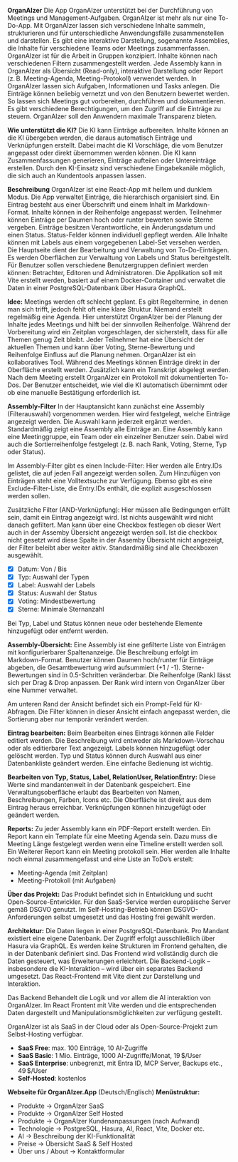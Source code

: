 **OrganAIzer**
Die App OrganAIzer unterstützt bei der Durchführung von Meetings und Management-Aufgaben. OrganAIzer ist mehr als nur eine To-Do-App. Mit OrganAIzer lassen sich verschiedene Inhalte sammeln, strukturieren und für unterschiedliche Anwendungsfälle zusammenstellen und darstellen. Es gibt eine interaktive Darstellung, sogenannte Assemblies, die Inhalte für verschiedene Teams oder Meetings zusammenfassen. OrganAIzer ist für die Arbeit in Gruppen konzipiert. Inhalte können nach verschiedenen Filtern zusammengestellt werden. Jede Assembly kann in OrganAIzer als Übersicht (Read-only), interaktive Darstellung oder Report (z. B. Meeting-Agenda, Meeting-Protokoll) verwendet werden. In OrganAIzer lassen sich Aufgaben, Informationen und Tasks anlegen. Die Einträge können beliebig vernetzt und von den Benutzern bewertet werden. So lassen sich Meetings gut vorbereiten, durchführen und dokumentieren. Es gibt verschiedene Berechtigungen, um den Zugriff auf die Einträge zu steuern. OrganAIzer soll den Anwendern maximale Transparenz bieten.


**Wie unterstützt die KI?**
Die KI kann Einträge aufbereiten. Inhalte können an die KI übergeben werden, die daraus automatisch Einträge und Verknüpfungen erstellt. Dabei macht die KI Vorschläge, die vom Benutzer angepasst oder direkt übernommen werden können. Die KI kann Zusammenfassungen generieren, Einträge aufteilen oder Untereinträge erstellen. Durch den KI-Einsatz sind verschiedene Eingabekanäle möglich, die sich auch an Kundentools anpassen lassen.


**Beschreibung**
OrganAIzer ist eine React-App mit hellem und dunklem Modus.
Die App verwaltet Einträge, die hierarchisch organisiert sind.
Ein Eintrag besteht aus einer Überschrift und einem Inhalt im Markdown-Format.
Inhalte können in der Reihenfolge angepasst werden.
Teilnehmer können Einträge per Daumen hoch oder runter bewerten sowie Sterne vergeben.
Einträge besitzen Verantwortliche, ein Änderungsdatum und einen Status. Status-Felder können individuell gepflegt werden.
Alle Inhalte können mit Labels aus einem vorgegebenen Label-Set versehen werden.
Die Hauptseite dient der Bearbeitung und Verwaltung von To-Do-Einträgen. Es werden Oberflächen zur Verwaltung von Labels und Status bereitgestellt.
Für Benutzer sollen verschiedene Benutzergruppen definiert werden können: Betrachter, Editoren und Administratoren.
Die Applikation soll mit Vite erstellt werden, basiert auf einem Docker-Container und verwaltet die Daten in einer PostgreSQL-Datenbank über Hasura GraphQL.


**Idee:**
Meetings werden oft schlecht geplant. Es gibt Regeltermine, in denen man sich trifft, jedoch fehlt oft eine klare Struktur. Niemand erstellt regelmäßig eine Agenda. Hier unterstützt OrganAIzer bei der Planung der Inhalte jedes Meetings und hilft bei der sinnvollen Reihenfolge. Während der Vorbereitung wird ein Zeitplan vorgeschlagen, der sicherstellt, dass für alle Themen genug Zeit bleibt. Jeder Teilnehmer hat eine Übersicht der aktuellen Themen und kann über Voting, Sterne-Bewertung und Reihenfolge Einfluss auf die Planung nehmen. OrganAIzer ist ein kollaboratives Tool. Während des Meetings können Einträge direkt in der Oberfläche erstellt werden. Zusätzlich kann ein Transkript abgelegt werden. Nach dem Meeting erstellt OrganAIzer ein Protokoll mit dokumentierten To-Dos. Der Benutzer entscheidet, wie viel die KI automatisch übernimmt oder ob eine manuelle Bestätigung erforderlich ist.


**Assembly-Filter**
In der Hauptansicht kann zunächst eine Assembly (Filterauswahl) vorgenommen werden. Hier wird festgelegt, welche Einträge angezeigt werden. Die Auswahl kann jederzeit ergänzt werden. Standardmäßig zeigt eine Assembly alle Einträge an. Eine Assembly kann eine Meetinggruppe, ein Team oder ein einzelner Benutzer sein. Dabei wird auch die Sortierreihenfolge festgelegt (z. B. nach Rank, Voting, Sterne, Typ oder Status).

Im Assembly-Filter gibt es einen Include-Filter: Hier werden alle Entry.IDs gelistet, die auf jeden Fall angezeigt werden sollen. Zum Hinzufügen von Einträgen steht eine Volltextsuche zur Verfügung.
Ebenso gibt es eine Exclude-Filter-Liste, die Entry.IDs enthält, die explizit ausgeschlossen werden sollen.

Zusätzliche Filter (AND-Verknüpfung):
Hier müssen alle Bedingungen erfüllt sein, damit ein Eintrag angezeigt wird. Ist nichts ausgewählt wird nicht danach gefiltert. Man kann über eine Checkbox festlegen ob dieser Wert auch in der Assemby Übersicht angezeigt werden soll. Ist die checkbox nicht gesetzt wird diese Spalte in der Assemby Übersicht nicht angezeigt, der Filter beleibt aber weiter aktiv. Standardmäßig sind alle Checkboxen ausgewählt.
- [X] Datum: Von / Bis
- [X] Typ: Auswahl der Typen
- [X] Label: Auswahl der Labels
- [X] Status: Auswahl der Status
- [X] Voting: Mindestbewertung
- [X] Sterne: Minimale Sternanzahl

Bei Typ, Label und Status können neue oder bestehende Elemente hinzugefügt oder entfernt werden. 




**Assembly-Übersicht:**
Eine Assembly ist eine gefilterte Liste von Einträgen mit konfigurierbarer Spaltenanzeige. Die Beschreibung erfolgt im Markdown-Format. Benutzer können Daumen hoch/runter für Einträge abgeben, die Gesamtbewertung wird aufsummiert (+1 / -1). Sterne-Bewertungen sind in 0.5-Schritten veränderbar. Die Reihenfolge (Rank) lässt sich per Drag & Drop anpassen. Der Rank wird intern von OrganAIzer über eine Nummer verwaltet.

Am unteren Rand der Ansicht befindet sich ein Prompt-Feld für KI-Abfragen. Die Filter können in dieser Ansicht einfach angepasst werden, die Sortierung aber nur temporär verändert werden.

**Eintrag bearbeiten:**
Beim Bearbeiten eines Eintrags können alle Felder editiert werden. Die Beschreibung wird entweder als Markdown-Vorschau oder als editierbarer Text angezeigt. Labels können hinzugefügt oder gelöscht werden. Typ und Status können durch Auswahl aus einer Datenbankliste geändert werden. Eine einfache Bedienung ist wichtig.

**Bearbeiten von Typ, Status, Label, RelationUser, RelationEntry:**
Diese Werte sind mandantenweit in der Datenbank gespeichert. Eine Verwaltungsoberfläche erlaubt das Bearbeiten von Namen, Beschreibungen, Farben, Icons etc. Die Oberfläche ist direkt aus dem Eintrag heraus erreichbar. Verknüpfungen können hinzugefügt oder geändert werden.



**Reports:**
Zu jeder Assembly kann ein PDF-Report erstellt werden.  Ein Report kann ein Template für eine Meeting Agenda sein. Dazu muss die Meeting Länge festgelegt werden wenn eine Timeline erstellt werden soll. Ein Weiterer Report kann ein Meeting protokoll sein. Hier werden alle Inhalte noch einmal zusammengefasst und eine Liste an ToDo’s erstelt:
- Meeting-Agenda (mit Zeitplan)
- Meeting-Protokoll (mit Aufgaben)


**Über das Projekt:**
Das Produkt befindet sich in Entwicklung und sucht Open-Source-Entwickler.
Für den SaaS-Service werden europäische Server gemäß DSGVO genutzt. Im Self-Hosting-Betrieb können DSGVO-Anforderungen selbst umgesetzt und das Hosting frei gewählt werden.



**Architektur:**
Die Daten liegen in einer PostgreSQL-Datenbank. Pro Mandant existiert eine eigene Datenbank. Der Zugriff erfolgt ausschließlich über Hasura via GraphQL. Es werden keine Strukturen im Frontend gehalten, die in der Datenbank definiert sind. Das Frontend wird vollständig durch die Daten gesteuert, was Erweiterungen erleichtert. Die Backend-Logik – insbesondere die KI-Interaktion – wird über ein separates Backend umgesetzt. Das React-Frontend mit Vite dient zur Darstellung und Interaktion.

Das Backend Behandelt die Logik und vor allem die AI interaktion von OrganAIzer. Im React Frontent mit Vite werden und die entsprechenden Daten dargestellt und Manipulationsmöglichkeiten zur verfügung gestellt. 

OrganAIzer ist als SaaS in der Cloud oder als Open-Source-Projekt zum Selbst-Hosting verfügbar.
- **SaaS Free**: max. 100 Einträge, 10 AI-Zugriffe
- **SaaS Basic**: 1 Mio. Einträge, 1000 AI-Zugriffe/Monat, 19 $/User
- **SaaS Enterprise**: unbegrenzt, mit Entra ID, MCP Server, Backups etc., 49 $/User
- **Self-Hosted**: kostenlos


**Webseite für OrganAIzer.App** (Deutsch/Englisch)
**Menüstruktur:**
- Produkte → OrganAIzer SaaS
- Produkte → OrganAIzer Self Hosted
- Produkte → OrganAIzer Kundenanpassungen (nach Aufwand)
- Technologie → PostgreSQL, Hasura, AI, React, Vite, Docker etc.
- AI → Beschreibung der KI-Funktionalität
- Preise → Übersicht SaaS & Self Hosted
- Über uns / About → Kontaktformular